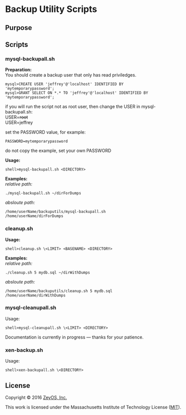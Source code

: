 Backup Utility Scripts
======================

Purpose
-------


Scripts
------
### mysql-backupall.sh ###
**Preparation:**<br>
You should create a backup user that only has read priviledges.<br>
```
mysql>CREATE USER 'jeffrey'@'localhost' IDENTIFIED BY 'mytemporarypassword';
mysql>GRANT SELECT ON *.* TO 'jeffrey'@'localhost' IDENTIFIED BY 'mytemporarypassword';
```
if you will run the script not as root user, then change the USER in mysql-backupall.sh:<br>
USER=<nobr>~~root~~<br>
USER=jeffrey

set the PASSWORD value, for example:
```
PASSWORD=mytemporarypassword
```
do not copy the example, set your own PASSWORD

**Usage:**<br>
```
shell>mysql-backupall.sh <DIRECTORY>
```
**Examples:**<br>
*relative path:*
```
./mysql-backupall.sh ~/dirForDumps
```
*absloute path:*
```
/home/userName/backuputils/mysql-backupall.sh  /home/userName/dirForDumps
```
### cleanup.sh ###
**Usage:**<br>
```
shell>cleanup.sh \<LIMIT> <BASENAME> <DIRECTORY>
```
**Examples:**<br>
*relative path:*
```
./cleanup.sh 5 mydb.sql ~/dirWithDumps
```
*absloute path:*
```
/home/userName/backuputils/cleanup.sh 5 mydb.sql /home/userName/dirWithDumps
```
### mysql-cleanupall.sh ###
Usage:<br>
```
shell>mysql-cleanupall.sh \<LIMIT> <DIRECTORY>
```
Documentation is currently in progress — thanks for your patience.
### xen-backup.sh ###
Usage:<br>
```
shell>xen-backupall.sh \<DIRECTORY>
```

License
-------

Copyright © 2016 [ZeyOS, Inc.](http://www.zeyos.com)

This work is licensed under the Massachusetts Institute of Technology License ([MIT](http://opensource.org/licenses/MIT)).

